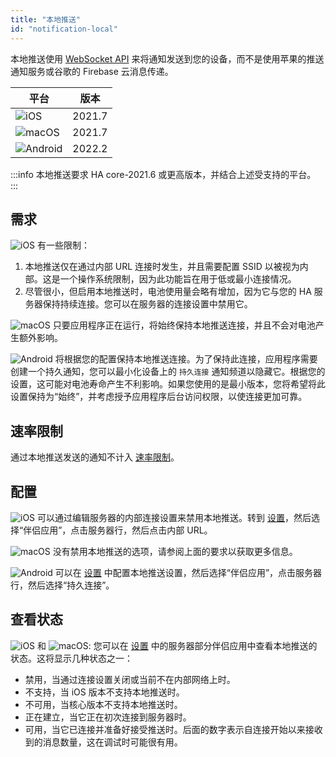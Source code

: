 ```yaml
---
title: "本地推送"
id: "notification-local"
---
```


本地推送使用 [WebSocket API](https://developers.home-assistant.io/docs/api/websocket) 来将通知发送到您的设备，而不是使用苹果的推送通知服务或谷歌的 Firebase 云消息传递。

| 平台 | 版本 |
| -------- | ------- |
| ![iOS](/assets/iOS.svg) | 2021.7 |
| ![macOS](/assets/macOS.svg) | 2021.7 |
| ![Android](/assets/android.svg) | 2022.2 |

:::info
本地推送要求 HA core-2021.6 或更高版本，并结合上述受支持的平台。
:::

## 需求

![iOS](/assets/iOS.svg) 有一些限制：

1. 本地推送仅在通过内部 URL 连接时发生，并且需要配置 SSID 以被视为内部。这是一个操作系统限制，因为此功能旨在用于低或最小连接情况。
2. 尽管很小，但启用本地推送时，电池使用量会略有增加，因为它与您的 HA 服务器保持持续连接。您可以在服务器的连接设置中禁用它。

![macOS](/assets/macOS.svg) 只要应用程序正在运行，将始终保持本地推送连接，并且不会对电池产生额外影响。

![Android](/assets/android.svg) 将根据您的配置保持本地推送连接。为了保持此连接，应用程序需要创建一个持久通知，您可以最小化设备上的 `持久连接` 通知频道以隐藏它。根据您的设置，这可能对电池寿命产生不利影响。如果您使用的是最小版本，您将希望将此设置保持为“始终”，并考虑授予应用程序后台访问权限，以使连接更加可靠。

## 速率限制

通过本地推送发送的通知不计入 [速率限制](details.md)。

## 配置

![iOS](/assets/iOS.svg) 可以通过编辑服务器的内部连接设置来禁用本地推送。转到 [设置](https://my.home-assistant.io/redirect/config/)，然后选择“伴侣应用”，点击服务器行，然后点击内部 URL。

![macOS](/assets/macOS.svg) 没有禁用本地推送的选项，请参阅上面的要求以获取更多信息。

![Android](/assets/android.svg) 可以在 [设置](https://my.home-assistant.io/redirect/config/) 中配置本地推送设置，然后选择“伴侣应用”，点击服务器行，然后选择“持久连接”。

## 查看状态
![iOS](/assets/iOS.svg) 和 ![macOS](/assets/macOS.svg):
您可以在 [设置](https://my.home-assistant.io/redirect/config/) 中的服务器部分伴侣应用中查看本地推送的状态。这将显示几种状态之一：

* 禁用，当通过连接设置关闭或当前不在内部网络上时。
* 不支持，当 iOS 版本不支持本地推送时。
* 不可用，当核心版本不支持本地推送时。
* 正在建立，当它正在初次连接到服务器时。
* 可用，当它已连接并准备好接受推送时。后面的数字表示自连接开始以来接收到的消息数量，这在调试时可能很有用。
